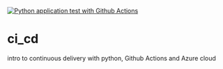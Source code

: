 [![Python application test with Github Actions](https://github.com/ehoover1/ci_cd/actions/workflows/main.yml/badge.svg)](https://github.com/ehoover1/ci_cd/actions/workflows/main.yml)

# ci_cd
intro to continuous delivery with python, Github Actions and Azure cloud
